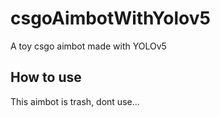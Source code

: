 # csgoAimbotWithYolov5
A toy csgo aimbot made with YOLOv5
## How to use
This aimbot is trash, dont use...
